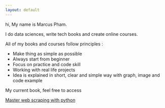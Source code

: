 ```yaml
---
layout: default
---
```


hi, My name is Marcus Pham.



I do data sciences, write tech books and create online courses. 

All of my books and courses follow principles :

* Make thing as simple as possible
* Always start from beginner
* Focus on practice and code skill
* Working with real life projects
* Idea is explained in short, clear and simple way with graph, image and code example


My current book, feel free to access

[Master web scraping with python](http://masterwebscrapingwithpython.com/)